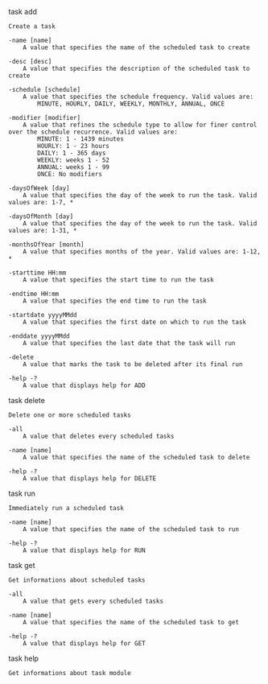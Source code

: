 task add

    Create a task 

    -name [name]
        A value that specifies the name of the scheduled task to create

    -desc [desc]
        A value that specifies the description of the scheduled task to create

    -schedule [schedule]
        A value that specifies the schedule frequency. Valid values are: 
            MINUTE, HOURLY, DAILY, WEEKLY, MONTHLY, ANNUAL, ONCE

    -modifier [modifier]
        A value that refines the schedule type to allow for finer control over the schedule recurrence. Valid values are: 
            MINUTE: 1 - 1439 minutes
            HOURLY: 1 - 23 hours
            DAILY: 1 - 365 days
            WEEKLY: weeks 1 - 52
            ANNUAL: weeks 1 - 99
            ONCE: No modifiers

    -daysOfWeek [day]
        A value that specifies the day of the week to run the task. Valid values are: 1-7, *

    -daysOfMonth [day]
        A value that specifies the day of the week to run the task. Valid values are: 1-31, *

    -monthsOfYear [month]
        A value that specifies months of the year. Valid values are: 1-12, *

    -starttime HH:mm
        A value that specifies the start time to run the task

    -endtime HH:mm
        A value that specifies the end time to run the task

    -startdate yyyyMMdd
        A value that specifies the first date on which to run the task

    -enddate yyyyMMdd
        A value that specifies the last date that the task will run

    -delete
        A value that marks the task to be deleted after its final run

    -help -?        
        A value that displays help for ADD


task delete         
    
    Delete one or more scheduled tasks

    -all            
        A value that deletes every scheduled tasks
    
    -name [name]    
        A value that specifies the name of the scheduled task to delete

    -help -?        
        A value that displays help for DELETE


task run

    Immediately run a scheduled task

    -name [name]
        A value that specifies the name of the scheduled task to run

    -help -?
        A value that displays help for RUN


task get
    
    Get informations about scheduled tasks

    -all
        A value that gets every scheduled tasks

    -name [name]
        A value that specifies the name of the scheduled task to get

    -help -?
        A value that displays help for GET


task help

    Get informations about task module
